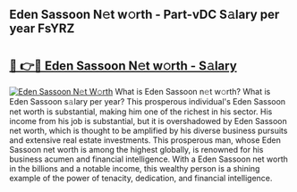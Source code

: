 ## Eden Sassoon N𝚎t w𝚘rth - Part-vDC S𝚊lary per year FsYRZ

# <h2><a href="http://gc0a0w.nevu.top/?p=Eden+Sassoon">🔗 👉🔴 Eden Sassoon N𝚎t w𝚘rth - S𝚊lary</a></h2>

[![Eden Sassoon N𝚎t W𝚘rth](https://i.imgur.com/Oavwk0R.jpeg)](http://gc0a0w.nevu.top/?p=Eden+Sassoon)
What is Eden Sassoon n𝚎t w𝚘rth? What is Eden Sassoon s𝚊lary per year?
This prosperous individual's Eden Sassoon net worth is substantial, making him one of the richest in his sector. His income from his job is substantial, but it is overshadowed by Eden Sassoon net worth, which is thought to be amplified by his diverse business pursuits and extensive real estate investments. This prosperous man, whose Eden Sassoon net worth is among the highest globally, is renowned for his business acumen and financial intelligence. With a Eden Sassoon net worth in the billions and a notable income, this wealthy person is a shining example of the power of tenacity, dedication, and financial intelligence.
